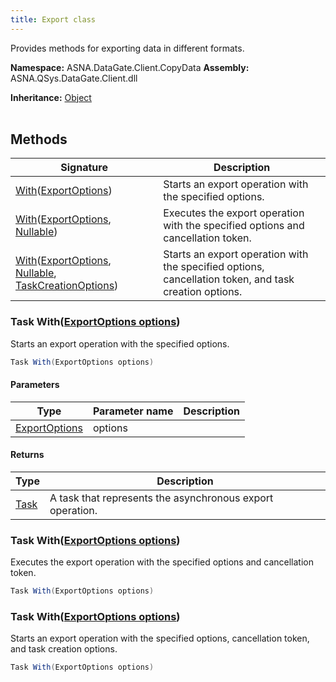 ```yaml
---
title: Export class
---
```


Provides methods for exporting data in different formats.

**Namespace:** ASNA.DataGate.Client.CopyData
**Assembly:** ASNA.QSys.DataGate.Client.dll

**Inheritance:** [Object](https://docs.microsoft.com/en-us/dotnet/api/system.object)
<br>
<br>

## Methods

| Signature | Description |
| --- | --- |
| [With](#with-exportoptions-)([ExportOptions](/reference/datagate/datagate-client/export-options.html)) | Starts an export operation with the specified options.
| [With](#with-exportoptions-nullable-)([ExportOptions](/reference/datagate/datagate-client/export-options.html), [Nullable](https://learn.microsoft.com/en-us/dotnet/csharp/language-reference/builtin-types/nullable-value-types)) | Executes the export operation with the specified options and cancellation token.
| [With](#with-exportoptions-nullable-taskcreationoptions-)([ExportOptions](/reference/datagate/datagate-client/export-options.html), [Nullable](https://learn.microsoft.com/en-us/dotnet/csharp/language-reference/builtin-types/nullable-value-types), [TaskCreationOptions](https://learn.microsoft.com/en-us/dotnet/api/system.threading.tasks.taskcreationoptions?view=net-8.0)) | Starts an export operation with the specified options, cancellation token, and task creation options.

### Task With([ExportOptions options](/reference/datagate/datagate-client/export-options.html))

Starts an export operation with the specified options.

```cs
Task With(ExportOptions options)
```

#### Parameters

| Type | Parameter name | Description
| --- | --- | ---
| [ExportOptions](/reference/datagate/datagate-client/export-options.html) | options | 

#### Returns

| Type | Description
| --- | ---
| [Task](https://docs.microsoft.com/en-us/dotnet/api/system.threading.tasks.taskscheduler) | A task that represents the asynchronous export operation.

### Task With([ExportOptions options](/reference/datagate/datagate-client/export-options.html))

Executes the export operation with the specified options and cancellation token.

```cs
Task With(ExportOptions options)
```

### Task With([ExportOptions options](/reference/datagate/datagate-client/export-options.html))

Starts an export operation with the specified options, cancellation token, and task creation options.

```cs
Task With(ExportOptions options)
```
